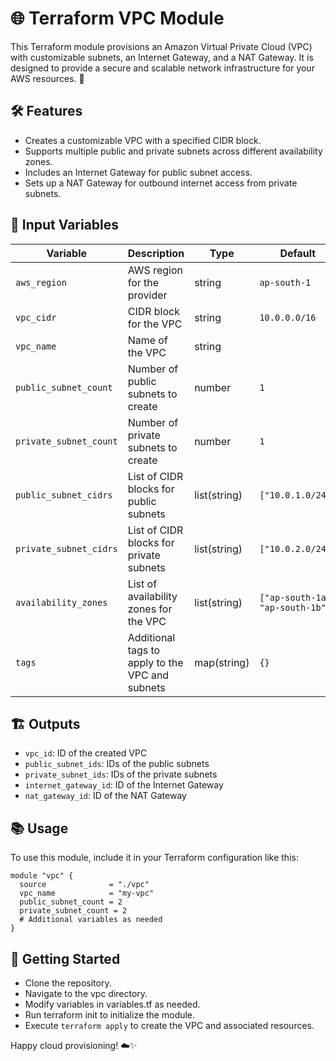 # 🌐 Terraform VPC Module

This Terraform module provisions an Amazon Virtual Private Cloud (VPC) with customizable subnets, an Internet Gateway, and a NAT Gateway. It is designed to provide a secure and scalable network infrastructure for your AWS resources. 🚀


## 🛠️ Features
- Creates a customizable VPC with a specified CIDR block.
- Supports multiple public and private subnets across different availability zones.
- Includes an Internet Gateway for public subnet access.
- Sets up a NAT Gateway for outbound internet access from private subnets.

## 🔧 Input Variables
| Variable                  | Description                                             | Type         | Default              |
|--------------------------|---------------------------------------------------------|--------------|----------------------|
| `aws_region`             | AWS region for the provider                             | string       | `ap-south-1`        |
| `vpc_cidr`               | CIDR block for the VPC                                 | string       | `10.0.0.0/16`       |
| `vpc_name`               | Name of the VPC                                        | string       |                      |
| `public_subnet_count`    | Number of public subnets to create                      | number       | `1`                  |
| `private_subnet_count`   | Number of private subnets to create                     | number       | `1`                  |
| `public_subnet_cidrs`    | List of CIDR blocks for public subnets                 | list(string) | `["10.0.1.0/24"]`   |
| `private_subnet_cidrs`   | List of CIDR blocks for private subnets                | list(string) | `["10.0.2.0/24"]`   |
| `availability_zones`     | List of availability zones for the VPC                 | list(string) | `["ap-south-1a", "ap-south-1b"]` |
| `tags`                   | Additional tags to apply to the VPC and subnets        | map(string)  | `{}`                 |

## 🏗️ Outputs
- `vpc_id`: ID of the created VPC
- `public_subnet_ids`: IDs of the public subnets
- `private_subnet_ids`: IDs of the private subnets
- `internet_gateway_id`: ID of the Internet Gateway
- `nat_gateway_id`: ID of the NAT Gateway

## 📚 Usage
To use this module, include it in your Terraform configuration like this:

```hcl
module "vpc" {
  source              = "./vpc"
  vpc_name            = "my-vpc"
  public_subnet_count = 2
  private_subnet_count = 2
  # Additional variables as needed
}
```

## 🚀 Getting Started
- Clone the repository.
- Navigate to the vpc directory.
- Modify variables in variables.tf as needed.
- Run terraform init to initialize the module.
- Execute `terraform apply` to create the VPC and associated resources.

Happy cloud provisioning! ☁️✨